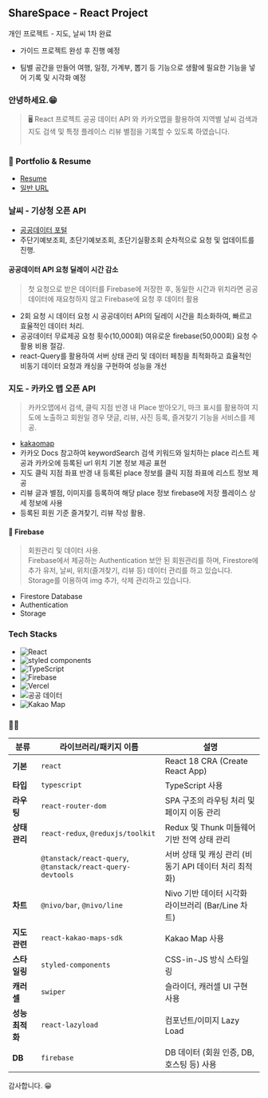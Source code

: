 ## ShareSpace - React Project
개인 프로젝트 - 지도, 날씨 1차 완료
* 가이드 프로젝트 완성 후 진행 예정
- 팀별 공간을 만들어 여행, 일정, 가계부, 뽑기 등 기능으로
  생활에 필요한 기능을 넣어 기록 및 시각화 예정

### 안녕하세요.😁 
> 🖥️ React 프로젝트 공공 데이터 API 와 카카오맵을 활용하여 
> 지역별 날씨 검색과 지도 검색 및 특정 플레이스 리뷰 별점을 기록할 수 있도록 하였습니다.
<br /><br />

### 🧾 Portfolio & Resume 
- <a href="https://main-th-blog.vercel.app/resume" target="_blank" rel="noopener noreferrer">Resume</a>
- <a href="https://th-react-blog.vercel.app" target="_blank" rel="noopener noreferrer">일반 URL</a>

### 날씨 - 기상청 오픈 API
- [공공데이터 포털](https://www.data.go.kr/index.do)
- 주단기예보조회, 초단기예보조회, 초단기실황조회 순차적으로 요청 및 업데이트를 진행.
#### 공공데이터 API 요청 딜레이 시간 감소
> 첫 요청으로 받은 데이터를 Firebase에 저장한 후, 
> 동일한 시간과 위치라면 공공데이터에 재요청하지 않고 Firebase에 요청 후 데이터 활용
- 2회 요청 시 데이터 요청 시 공공데이터 API의 딜레이 시간을 최소화하여, 빠르고 효율적인 데이터 처리.
- 공공데이터 무료제공 요청 횟수(10,000회) 여유로운 firebase(50,000회) 요청 수 활용 비용 절감.
- react-Query를 활용하여 서버 상태 관리 및 데이터 페칭을 최적화하고 효율적인 비동기 데이터 요청과 캐싱을 구현하여 성능을 개선

### 지도 - 카카오 맵 오픈 API
> 카카오맵에서 검색, 클릭 지점 반경 내 Place 받아오기, 마크 표시를 활용하여
> 지도에 노출하고 회원일 경우 댓글, 리뷰, 사진 등록, 즐겨찾기 기능을 서비스를 제공.
- [kakaomap](https://apis.map.kakao.com/)
- 카카오 Docs 참고하여 keywordSearch 검색 키워드와 일치하는 place 리스트 제공과 카카오에 등록된 url 위치 기본 정보 제공 표현
- 지도 클릭 지점 좌표 반경 내 등록된 place 정보를 클릭 지점 좌표에 리스트 정보 제공
- 리뷰 글과 별점, 이미지를 등록하여 해당 place 정보 firebase에 저장 플레이스 상세 정보에 사용
- 등록된 회원 기준 즐겨찾기, 리뷰 작성 활용.


#### 📰 Firebase 
> 회원관리 및 데이터 사용.<br />
> Firebase에서 제공하는 Authentication 보안 된 회원관리를 하며,
> Firestore에 추가 유저, 날씨, 위치(즐겨찾기, 리뷰 등) 데이터 관리를 하고 있습니다.
> Storage를 이용하여 img 추가, 삭제 관리하고 있습니다.
- Firestore Database
- Authentication
- Storage

### Tech Stacks
- <span><img src="https://img.shields.io/badge/React-61DAFB?style=flat-square&logo=React&logoColor=white" alt="React"></span>
- <span><img src="https://img.shields.io/badge/styled components-DB7093?logo=styled-components&logoColor=white" alt="styled components"/></span>
- <span><img src="https://img.shields.io/badge/TypeScript-3178C6?style=flat-square&logo=TypeScript&logoColor=white" alt="TypeScript"></span>
- <span><img src="https://img.shields.io/badge/Firebase-FFCA28?style=flat-square&amp;logo=firebase&amp;logoColor=black" alt="Firebase"></span>
- <span><img src="https://img.shields.io/badge/Vercel-000000?style=flat-square&logo=Vercel&logoColor=white" alt="Vercel" /></span>
- <span><img src="https://img.shields.io/badge/공공 데이터-008FC7.svg?style=for-the-badge&logoColor=000000" alt="공공 데이터" /></span>
- <span><img src="https://img.shields.io/badge/kakao Map-ffcd00.svg?style=for-the-badge&logoColor=000000" alt="Kakao Map" /></span>

### 🧑‍💻 

| 분류               | 라이브러리/패키지 이름                                  | 설명 |
|--------------------|---------------------------------------------------------|------|
| **기본** | `react`                | React 18 CRA (Create React App) |
| **타입**     | `typescript`                                            | TypeScript 사용 |
| **라우팅**     | `react-router-dom`                                            | SPA 구조의 라우팅 처리 및 페이지 이동 관리 |
| **상태 관리**       | `react-redux`, `@reduxjs/toolkit`         | Redux 및 Thunk 미들웨어 기반 전역 상태 관리 |
|                    | `@tanstack/react-query`, `@tanstack/react-query-devtools` | 서버 상태 및 캐싱 관리 (비동기 API 데이터 처리 최적화) |
| **차트**            | `@nivo/bar`, `@nivo/line`                               | Nivo 기반 데이터 시각화 라이브러리 (Bar/Line 차트) |
| **지도 관련**       | `react-kakao-maps-sdk`                                  | Kakao Map 사용 |
| **스타일링**   | `styled-components`                                     | CSS-in-JS 방식 스타일링 |
| **캐러셀**        | `swiper`                                                | 슬라이더, 캐러셀 UI 구현 사용 |
| **성능 최적화**     | `react-lazyload`                                        | 컴포넌트/이미지 Lazy Load |
| **DB**           | `firebase`                                              | DB 데이터 (회원 인증, DB, 호스팅 등) 사용 |

감사합니다. 😀 






